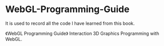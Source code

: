 # WebGL-Programming-Guide
It is used to record all the code I have learned from this book.

《WebGL Programming Guide》
Interaction 3D Graphics Programming with WebGL.
